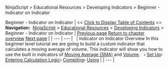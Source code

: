 ﻿
NinjaScript \> Educational Resources \> Developing Indicators \> Beginner \- Indicator on Indicator

Beginner \- Indicator on Indicator
| \<\< [Click to Display Table of Contents](beginner_-_indicator_on_indica.md) \>\> **Navigation:**     [NinjaScript](ninjascript-1.md) \> [Educational Resources](educational_resources-1.md) \> [Developing Indicators](developing_indicators-1.md) \> Beginner \- Indicator on Indicator | [Previous page](using3-1.md) [Return to chapter overview](developing_indicators-1.md) [Next page](set_up5-1.md) |
| --- | --- |
 
| Indicator on Indicator Overview In this beginner level tutorial we are going to build a custom indicator that calculates a moving average of volume. This indicator will show you how to use the built in indicators of [Moving Average (SMA)](moving_average_-_simple_sma-1.md) and [Volume](volume-1.md).   › [Set Up](set_up5-1.md)› [Entering Calculation Logic](entering_calculation_logic2-1.md)› [Compiling](compiling2-1.md)› [Using](using2-1.md) |
| --- |
